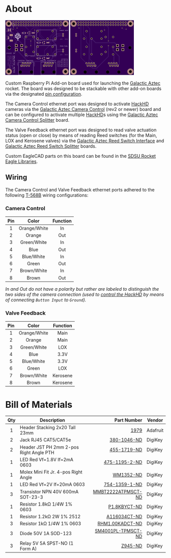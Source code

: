 # About

[![OSHPark PCB Top Thumbnail](artwork/thumb_top.png?raw=true)](artwork/top.png?raw=true)
[![OSHPark PCB Bottom Thumbnail](artwork/thumb_bottom.png?raw=true)](artwork/bottom.png?raw=true)

Custom Raspberry Pi Add-on board used for launching the [Galactic Aztec] rocket. The board was designed to be stackable with other add-on boards via the designated [pin configuration].

The Camera Control ethernet port was designed to activate [HackHD] cameras via the [Galactic Aztec Camera Control] \(rev2 or newer) board and can be configured to activate multiple [HackHD]s using the [Galactic Aztec Camera Control Splitter] board.

The Valve Feedback ethernet port was designed to read valve actuation status (open or close) by means of reading Reed switches (for the Main, LOX and Kerosene valves) via the [Galactic Aztec Reed Switch Interface] and [Galactic Aztec Reed Switch Splitter] boards.

Custom EagleCAD parts on this board can be found in the [SDSU Rocket Eagle Libraries].

## Wiring
The Camera Control and Valve Feedback ethernet ports adhered to the following [T-568B] wiring configurations:

### Camera Control
| Pin | Color        | Function |
|:---:|:------------:|:--------:|
| 1   | Orange/White | In       |
| 2   | Orange       | Out      |
| 3   | Green/White  | In       |
| 4   | Blue         | Out      |
| 5   | Blue/White   | In       |
| 6   | Green        | Out      |
| 7   | Brown/White  | In       |
| 8   | Brown        | Out      |

*In and Out do not have a polarity but rather are labeled to distinguish the two sides of the camera connection (used to [control the HackHD] by means of connecting `Button Input` to `Ground`).*

### Valve Feedback
| Pin | Color        | Function |
|:---:|:------------:|:--------:|
| 1   | Orange/White | Main     |
| 2   | Orange       | Main     |
| 3   | Green/White  | LOX      |
| 4   | Blue         | 3.3V     |
| 5   | Blue/White   | 3.3V     |
| 6   | Green        | LOX      |
| 7   | Brown/White  | Kerosene |
| 8   | Brown        | Kerosene |

# Bill of Materials
| Qty | Description                             | Part Number          | Vendor   |
|:---:|-----------------------------------------|---------------------:|----------|
| 1   | Header Stacking 2x20 Tall 23mm          | [1979]               | Adafruit |
| 2   | Jack RJ45 CAT5/CAT5e                    | [380-1046-ND]        | DigiKey  |
| 2   | Header JST PH 2mm 2-pos Right Angle PTH | [455-1719-ND]        | DigiKey  |
| 1   | LED Red Vf=1.8V If=2mA 0603             | [475-1195-2-ND]      | DigiKey  |
| 1   | Molex Mini Fit Jr. 4-pos Right Angle    | [WM1352-ND]          | DigiKey  |
| 1   | LED Red Vf=2V If=20mA 0603              | [754-1359-1-ND]      | DigiKey  |
| 3   | Transistor NPN 40V 600mA SOT-23-3       | [MMBT2222ATPMSCT-ND] | DigiKey  |
| 1   | Resistor 1.8kΩ 1/4W 1% 0603             | [P1.8KBYCT-ND]       | DigiKey  |
| 1   | Resistor 1.2kΩ 2W 1% 2512               | [A116034CT-ND]       | DigiKey  |
| 3   | Resistor 1kΩ 1/4W 1% 0603               | [RHM1.00KADCT-ND]    | DigiKey  |
| 3   | Diode 50V 1A SOD-123                    | [SM4001PL-TPMSCT-ND] | DigiKey  |
| 3   | Relay 5V 5A SPST-NO (1 Form A)          | [Z945-ND]            | DigiKey  |


[Galactic Aztec]: http://rocket.sdsu.edu/rockets
[pin configuration]: https://docs.google.com/spreadsheets/d/1zGslKhH-ZteeA8sbbTjQlF-Neb-wJ3quIlFH6I8Cvgs/edit?usp=sharing
[HackHD]: http://hackhd.com/
[Galactic Aztec Camera Control]: https://github.com/twyatt/galactic-aztec-camera-control
[Galactic Aztec Camera Control Splitter]: https://github.com/twyatt/galactic-aztec-camera-control-splitter
[Galactic Aztec Reed Switch Interface]: https://github.com/twyatt/galactic-aztec-reed-switch-interface
[Galactic Aztec Reed Switch Splitter]: https://github.com/twyatt/galactic-aztec-reed-switch-splitter
[SDSU Rocket Eagle Libraries]: https://github.com/twyatt/SDSURocket-Eagle-Libraries
[T-568B]: https://en.wikipedia.org/wiki/TIA/EIA-568#Wiring
[control the HackHD]: http://www.hackhd.com/hiw.php
[1979]: http://www.adafruit.com/products/1979
[380-1046-ND]: http://www.digikey.com/product-detail/en/SS-7188-NF/380-1046-ND/388308
[455-1719-ND]: http://www.digikey.com/product-detail/en/S2B-PH-K-S(LF)(SN)/455-1719-ND/926626
[475-1195-2-ND]: http://www.digikey.com/product-detail/en/LS%20L29K-H1J2-1-Z/475-1195-1-ND/810356
[WM1352-ND]: http://www.digikey.com/product-search/en?x=0&y=0&lang=en&site=us&keywords=538-39-30-1040
[754-1359-1-ND]: http://www.digikey.com/product-detail/en/APG1608SURKC%2FT/754-1359-1-ND/1919171
[MMBT2222ATPMSCT-ND]: http://www.digikey.com/product-detail/en/MMBT2222A-TP/MMBT2222ATPMSCT-ND/717394
[P1.8KBYCT-ND]: http://www.digikey.com/product-detail/en/ERJ-PA3F1801V/P1.8KBYCT-ND/5036145
[A116034CT-ND]: http://www.digikey.com/product-detail/en/5-2176070-1/A116034CT-ND/4280086
[RHM1.00KADCT-ND]: http://www.digikey.com/product-detail/en/ESR03EZPF1001/RHM1.00KADCT-ND/1983752
[SM4001PL-TPMSCT-ND]: http://www.digikey.com/product-detail/en/SM4001PL-TP/SM4001PL-TPMSCT-ND/1793403
[Z945-ND]: http://www.digikey.com/product-detail/en/G6B-1114P-US-DC5/Z945-ND/148724